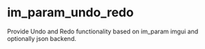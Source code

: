 # im_param_undo_redo
Provide Undo and Redo functionality based on im_param imgui and optionally json backend.
